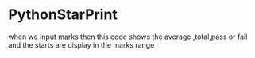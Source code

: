 # PythonStarPrint
when we input marks then this code shows the average ,total,pass or fail and the starts are display in the marks range
